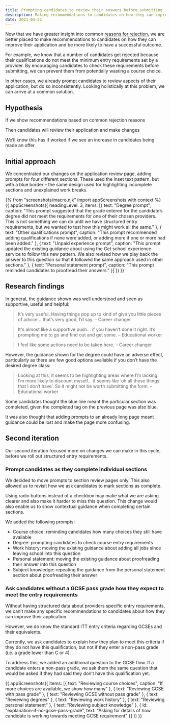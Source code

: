 ```yaml
---
title: Prompting candidates to review their answers before submitting
description: Making recommendations to candidates on how they can improve their application prior to submission, aka ‘flight check’.
date: 2021-04-22
---
```


Now that we have greater insight into common [reasons for rejection](/manage-teacher-training-applications/reasons-for-rejection-iteration-3/), we are better placed to make recommendations to candidates on how they can improve their application and be more likely to have a successful outcome.

For example, we know that a number of candidates get rejected because their qualifications do not meet the minimum entry requirements set by a provider. By encouraging candidates to check these requirements before submitting, we can prevent them from potentially wasting a course choice.

In other cases, we already prompt candidates to review aspects of their application, but do so inconsistently. Looking holistically at this problem, we can arrive at a common solution.

## Hypothesis

If we show recommendations based on common rejection reasons

Then candidates will review their application and make changes

We’ll know this has if worked if we see an increase in candidates being made an offer

## Initial approach

We concentrated our changes on the application review page, adding prompts for four different sections. These used the inset text pattern, but with a blue border – the same design used for highlighting incomplete sections and unexplained work breaks.

{% from "screenshots/macro.njk" import appScreenshots with context %}
{{ appScreenshots({
  headingLevel: 3,
  items: [{
    text: "Degree prompt",
    caption: "This prompt suggested that the grade entered for the candidate’s degree did not meet the requirements for one of their chosen providers. This is not something we can do until we have structured entry requirements, but we wanted to test how this might work all the same."
  }, {
    text: "Other qualifications prompt",
    caption: "This prompt recommended adding qualifications if none were added, or adding more if one or more had been added."
  }, {
    text: "Unpaid experience prompt",
    caption: "This prompt updated the existing guidance about using the Get school experience service to follow this new pattern. We also revised how we play back the answer to this question so that it followed the same approach used in other sections."
  }, {
    text: "Personal statement prompt",
    caption: "This prompt reminded candidates to proofread their answers."
  }]
}) }}

## Research findings

In general, the guidance shown was well understood and seen as supportive, useful and helpful:

> It’s very useful. Having things pop up to kind of give you little pieces of advice… that’s very good, I’d say.
> – Career changer

> It's almost like a supportive push… if you haven’t done it right. It’s prompting me to go and find out and get some.
> – Educational worker

> I feel like some actions need to be taken here.
> – Career changer

However, the guidance shown for the degree could have an adverse effect, particularly as there are few good options available if you don’t have the desired degree class:

> Looking at this, it seems to be highlighting areas where I’m lacking. I’m more likely to discount myself… it seems like ‘oh all these things that I don’t have’. So it might not be worth submitting the form.
> – Educational worker

Some candidates thought the blue line meant the particular section was completed, given the completed tag on the previous page was also blue.

It was also thought that adding prompts to an already long page meant guidance could be lost and make the page more confusing.

## Second iteration

Our second iteration focused more on changes we can make in this cycle, before we roll out structured entry requirements.

### Prompt candidates as they complete individual sections

We decided to move prompts to section review pages only. This also allowed us to revisit how we ask candidates to mark sections as complete.

Using radio buttons instead of a checkbox may make what we are asking clearer and also make it harder to miss this question. This change would also enable us to show contextual guidance when completing certain sections.

We added the following prompts:

* Course choice: reminding candidates how many choices they still have available
* Degree: prompting candidates to check course entry requirements
* Work history: moving the existing guidance about adding all jobs since leaving school into this question
* Personal statement: moving the existing guidance about proofreading their answer into this question
* Subject knowledge: repeating the guidance from the personal statement section about proofreading their answer

### Ask candidates without a GCSE pass grade how they expect to meet the entry requirements

Without having structured data about providers specific entry requirements, we can’t make any specific recommendations to candidates about how they can improve their application.

However, we do know the standard ITT entry criteria regarding GCSEs and their equivalents.

Currently, we ask candidates to explain how they plan to meet this criteria if they do not have this qualification, but not if they enter a non-pass grade (i.e. a grade lower than C or 4).

To address this, we added an additional question to the GCSE flow. If a candidate enters a non-pass grade, we ask them the same question that would be asked if they had said they don’t have this qualification yet.

{{ appScreenshots({
  items: [{
    text: "Reviewing course choices",
    caption: "If more choices are available, we show how many"
  }, {
    text: "Reviewing GCSE with pass grade"
  }, {
    text: "Reviewing GCSE without pass grade"
  }, {
    text: "Reviewing degrees"
  }, {
    text: "Reviewing work history"
  }, {
    text: "Reviewing personal statement"
  }, {
    text: "Reviewing subject knowledge"
  }, {
    id: "explanation-if-no-gcse-pass-grade",
    text: "Asking for details of how candidate is working towards meeting GCSE requirement"
  }]
}) }}
